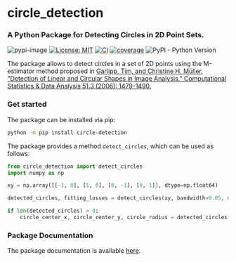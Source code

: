 # circle_detection

### A Python Package for Detecting Circles in 2D Point Sets.

![pypi-image](https://badge.fury.io/py/circle-detection.svg)
[![License: MIT](https://img.shields.io/badge/License-MIT-yellow.svg)](https://opensource.org/licenses/MIT)
[![CI](https://github.com/josafatburmeister/circle_detection/actions/workflows/code-quality-main.yml/badge.svg)](https://github.com/josafatburmeister/circle_detection/actions/workflows/code-quality-main.yml)
[![coverage](https://codecov.io/gh/josafatburmeister/circle_detection/branch/main/graph/badge.svg)](https://codecov.io/github/josafatburmeister/circle_detection?branch=main)
![PyPI - Python Version](https://img.shields.io/pypi/pyversions/circle_detection)

The package allows to detect circles in a set of 2D points using the M-estimator method proposed in [Garlipp, Tim, and Christine H. Müller. "Detection of Linear and Circular Shapes in Image Analysis." Computational Statistics & Data Analysis 51.3 (2006): 1479-1490.](<https://doi.org/10.1016/j.csda.2006.04.022>)

### Get started

The package can be installed via pip:

```bash
python -m pip install circle-detection
```

The package provides a method ```detect_circles```, which can be used as follows:

```python
from circle_detection import detect_circles
import numpy as np

xy = np.array([[-1, 0], [1, 0], [0, -1], [0, 1]], dtype=np.float64)

detected_circles, fitting_losses = detect_circles(xy, bandwidth=0.05, max_circles=1)

if len(detected_circles) > 0:
    circle_center_x, circle_center_y, circle_radius = detected_circles[0]
```

### Package Documentation

The package documentation is available [here](https://josafatburmeister.github.io/circle_detection/stable).
